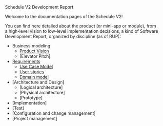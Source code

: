 Schedule V2 Development Report

Welcome to the documentation pages of the Schedule V2!

You can find here detailed about the product (or mini-app or module), from a high-level vision to low-level implementation decisions, a kind of Software Development Report, organized by discipline (as of RUP): 

* Business modeling 
  * [Product Vision](https://github.com/LEIC-ES-2021-22/2LEIC07T3/blob/main/docs/ProductVision.md)
  * [Elevator Pitch]
* [Requirements](https://github.com/LEIC-ES-2021-22/2LEIC07T3/blob/main/docs/Requirements.md)
  * [Use Case Model](https://github.com/LEIC-ES-2021-22/2LEIC07T3/blob/main/docs/Requirements.md#Use-case-model)
  * [User stories](https://github.com/LEIC-ES-2021-22/2LEIC07T3/blob/main/docs/Requirements.md#User-stories)
  * [Domain model](https://github.com/LEIC-ES-2021-22/2LEIC07T3/blob/main/docs/Requirements.md#Domain-model)
* [Architecture and Design]
  * [Logical architecture]
  * [Physical architecture]
  * [Prototype]
* [Implementation]
* [Test]
* [Configuration and change management]
* [Project management]
